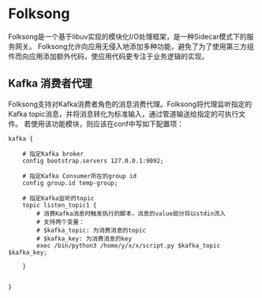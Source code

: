 # Folksong

Folksong是一个基于libuv实现的模块化I/O处理框架，是一种Sidecar模式下的服务网关。
Folksong允许向应用无侵入地添加多种功能，避免了为了使用第三方组件而向应用添加额外代码，使应用代码更专注于业务逻辑的实现。

## Kafka 消费者代理

Folksong支持对Kafka消费者角色的消息消费代理。Folksong将代理监听指定的Kafka topic消息，并将消息转化为标准输入，通过管道输送给指定的可执行文件。
若使用该功能模块，则应该在conf中写如下配置项：

```
kafka {

    # 指定Kafka broker
    config bootstrap.servers 127.0.0.1:9092;

    # 指定Kafka Consumer所在的group id
    config group.id temp-group;

    # 指定Kafka监听的topic
    topic listen_topic1 {
        # 消费Kafka消息时触发执行的脚本，消息的value部分将以stdin流入
        # 支持两个变量：
        # $kafka_topic: 为消费消息的topic
        # $kafka_key: 为消费消息的key
        exec /bin/python3 /home/y/x/x/script.py $kafka_topic $kafka_key;

    }


}
```
